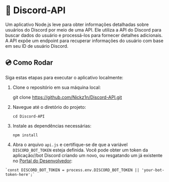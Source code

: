 # 👾 Discord-API 
Um aplicativo Node.js leve para obter informações detalhadas sobre usuários do Discord por meio de uma API. Ele utiliza a API do Discord para buscar dados do usuário e processá-los para fornecer detalhes adicionais. A API expõe um endpoint para recuperar informações do usuário com base em seu ID de usuário Discord.

## 💿 Como Rodar 
Siga estas etapas para executar o aplicativo localmente:
  1. Clone o repositório em sua máquina local:

     git clone https://github.com/Nickz1n/Discord-API.git 
     
  2. Navegue até o diretório do projeto:

     `cd Discord-API`

  3. Instale as dependências necessárias:

     `npm install`
  
  4. Abra o arquivo `api.js` e certifique-se de que a variável `DISCORD_BOT_TOKEN` esteja definida. Você pode obter um token da aplicação//bot Discord criando um novo, ou resgatando um já existente no [Portal do Desenvolvedor](https://discord.com/developers/applications):

    `const DISCORD_BOT_TOKEN = process.env.DISCORD_BOT_TOKEN || 'your-bot-token-here';`
